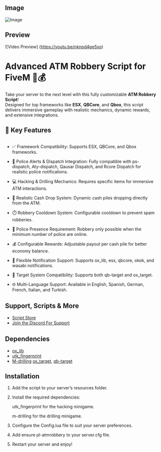 ## Image
![Image](https://i.imgur.com/4cCf0iu.png)

## Preview
![Video Preview] (https://youtu.be/nknpd4pe5xo)

# Advanced ATM Robbery Script for FiveM 🚓💰

Take your server to the next level with this fully customizable **ATM Robbery Script**!  
Designed for top frameworks like **ESX**, **QBCore**, and **Qbox**, this script delivers immersive gameplay with realistic mechanics, dynamic rewards, and extensive integrations.


## 🌟 Key Features
######
- ✅ Framework Compatibility: Supports ESX, QBCore, and Qbox frameworks.

- 🚨 Police Alerts & Dispatch Integration: Fully compatible with ps-dispatch, Aty-dispatch, Qausar Dispatch, and Rcore Dispatch for realistic police notifications.

- 💻 Hacking & Drilling Mechanics: Requires specific items for immersive ATM interactions.

- 💸 Realistic Cash Drop System: Dynamic cash piles dropping directly from the ATM.

- ⏱️ Robbery Cooldown System: Configurable cooldown to prevent spam robberies.

- 👮 Police Presence Requirement: Robbery only possible when the minimum number of police are online.

- 💰 Configurable Rewards: Adjustable payout per cash pile for better economy balance.

- 🔔 Flexible Notification Support: Supports ox_lib, esx, qbcore, okok, and wasabi notifications.

- 🎯 Target System Compatibility: Supports both qb-target and ox_target.

- 🌐 Multi-Language Support: Available in English, Spanish, German, French, Italian, and Turkish.


######
## Support, Scripts & More
- [Script Store](https://pulsescripts.tebex.io/)
- [Join the Discord For Support](https://discord.gg/c6gXmtEf3H)
######

## Dependencies
- [ox_lib](https://github.com/overextended/ox_lib/releases)
- [utk_fingerprint](https://github.com/utkuali/Finger-Print-Hacking-Game)
- [M-drilling](https://github.com/MxttDev/M-drilling)
 [ox_target](https://github.com/overextended/ox_target/releases), [qb-target](https://github.com/qbcore-framework/qb-target)

## Installation

1) Add the script to your server’s resources folder.

2) Install the required dependencies:

    utk_fingerprint for the hacking minigame.

    m-drilling for the drilling minigame.

3) Configure the Config.lua file to suit your server preferences.

4) Add ensure pl-atmrobbery to your server.cfg file.

5) Restart your server and enjoy!


